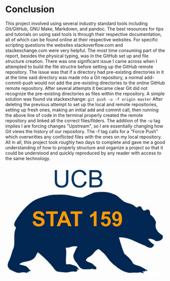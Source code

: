 
# Conclusion

This project involved using several industry standard tools including Git/GitHub, GNU Make, Markdown, and pandoc. The best resources for tips and tutorials on using said tools is through their respective documentation, all of which can be found online at their respective websites. For specific scripting questions the websites stackoverflow.com and stackexchange.com were very helpful. The most time consuming part of the report, besides the physical typing, was in the GitHub set up and file structure creation.
There was one significant issue I came across when I attempted to build the file structre before setting up the GitHub remote repository. The issue was that if a directory had pre-existing directories in it at the time said directory was made into a Git repository, a normal add-commit-push would not add the pre-existing directories to the online GitHub remote repository. After several attempts it became clear Git did not recognize the pre-existing directories as files within the repository. A simple solution was found via stackexchange:
`git push -u -f origin master`
After deleting the previous attempt to set up the local and remote repositories, setting up fresh ones, making an initial add and commit call, then running the above line of code in the terminal properly created the remote repository and linked all the correct files/filders. The addition of the -u tag implies I are forcing changes "Upstream", so I are essentially changing how Git views the history of our repository. The -f tag calls for a "Force Push" which overwrittes any conflicted files with the ones on my local repository.
All in all, this project took roughly two days to complete and gave me a good understanding of how to properly structure and organize a project so that it could be understood and quickly reproduced by any reader with access to the same technology.

![stat159Logo](/../images/stat159-logo.png)
